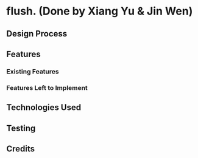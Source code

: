 # flush. (Done by Xiang Yu & Jin Wen)

## Design Process

## Features

### Existing Features

### Features Left to Implement

## Technologies Used

## Testing

## Credits